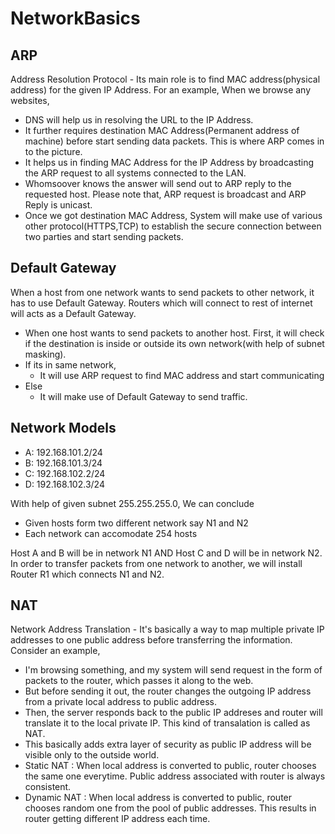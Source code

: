 # NetworkBasics

## ARP
Address Resolution Protocol - Its main role is to find MAC address(physical address) for the given IP Address.
For an example, When we browse any websites, 
- DNS will help us in resolving the URL to the IP Address. 
- It further requires destination MAC Address(Permanent address of machine) before start sending data packets. This is where ARP comes in to the picture. 
- It helps us in finding MAC Address for the IP Address by broadcasting the ARP request to all systems connected to the LAN. 
- Whomsoover knows the answer will send out to ARP reply to the requested host. Please note that, ARP request is broadcast and ARP Reply is unicast.
- Once we got destination MAC Address, System will make use of various other protocol(HTTPS,TCP) to establish the secure connection between two parties and start sending packets.

## Default Gateway
When a host from one network wants to send packets to other network, it has to use Default Gateway. Routers which will connect to rest of internet will acts as a Default Gateway.
- When one host wants to send packets to another host. First, it will check if the destination is inside or outside its own network(with help of subnet masking).
- If its in same network,
	- It will use ARP request to find MAC address and start communicating
- Else 
	- It will make use of Default Gateway to send traffic.

## Network Models
- A: 192.168.101.2/24
- B: 192.168.101.3/24
- C: 192.168.102.2/24
- D: 192.168.102.3/24

With help of given subnet 255.255.255.0, We can conclude
  - Given hosts form two different network say N1 and N2
  - Each network can accomodate 254 hosts 
  
Host A and B will be in network N1 AND Host C and D will be in network N2.
In order to transfer packets from one network to another, we will install Router R1 which connects N1 and N2.

## NAT
Network Address Translation - It's basically a way to map multiple private IP addresses to one public address before transferring the information.
Consider an example,
- I'm browsing something, and my system will send request in the form of packets to the router, which passes it along to the web. 
- But before sending it out, the router changes the outgoing IP address from a private local address to public address.
- Then, the server responds back to the public IP addreses and router will translate it to the local private IP. This kind of transalation is called as NAT.
- This basically adds extra layer of security as public IP address will be visible only to the outside world.
- Static NAT : When local address is converted to public, router chooses the same one everytime. Public address associated with router is always consistent.
- Dynamic NAT : When local address is converted to public, router chooses random one from the pool of public addresses. This results in router getting different IP address each time.
